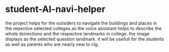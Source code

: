 # student-AI-navi-helper
the project helps for the outsiders to navigate the buildings and places in the repective selected colleges.as the voice assistant helps to describe the whole doirections and the respective landmarks in college. the image displays as the selected question landmark. it will be usefull for the students as well as parents who are nearly new to clg.  
